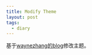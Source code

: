 ```yaml
---
title: Modify Theme
layout: post
tags:
  - diary
---
```


基于[waynezhang的blog](https://github.com/waynezhang/blog)修改主题。
